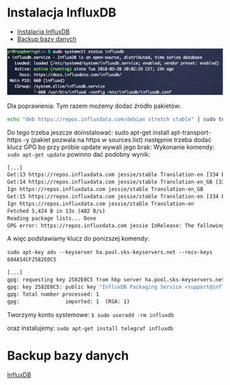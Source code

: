 # Instalacja InfluxDB

- [Instalacja InfluxDB](#instalacja-influxdb)
- [Backup bazy danych](#Backup-bazy-danych)

![InfluxDB](../info/screenshots/influxdb.png)

Dla poprawienia: Tym razem możemy dodać źródło pakietów:

```bash
echo "deb https://repos.influxdata.com/debian stretch stable" | sudo tee -a /etc/apt/sources.list.d/influxdb.list
```

Do tego trzeba jeszcze doinstalować: sudo apt-get install apt-transport-https -y (pakiet pozwala na https w sources.list)
następnie trzeba dodać klucz GPG bo przy próbie update wywali jego brak:
Wykonanie komendy: `sudo apt-get update` powinno dać podobny wynik:

```bash
[...]
Get:13 https://repos.influxdata.com jessie/stable Translation-en [334 B]
Get:14 https://repos.influxdata.com jessie/stable Translation-en_GB [337 B]
Ign https://repos.influxdata.com jessie/stable Translation-en_GB
Get:15 https://repos.influxdata.com jessie/stable Translation-en [334 B]
Ign https://repos.influxdata.com jessie/stable Translation-en
Fetched 5,424 B in 13s (402 B/s)
Reading package lists... Done
GPG error: https://repos.influxdata.com jessie InRelease: The following signatures couldn't be verified because the public key is not available: NO_PUBKEY 684A14CF2582E0C5
```

A więc podstawiamy klucz do ponizszej komendy:

`sudo apt-key adv --keyserver ha.pool.sks-keyservers.net --recv-keys 684A14CF2582E0C5`

```bash
[...]
gpg: requesting key 2582E0C5 from hkp server ha.pool.sks-keyservers.net
gpg: key 2582E0C5: public key "InfluxDB Packaging Service <support@influxdb.com>" imported
gpg: Total number processed: 1
gpg:               imported: 1  (RSA: 1)
```

Tworzymy konto systemowe:
`$ sudo useradd -rm influxdb`

oraz instalujemy:
`sudo apt-get install telegraf influxdb`

# Backup bazy danych

[InfluxDB]

[InfluxDB]:https://github.com/huczas/InfluxDB-backup